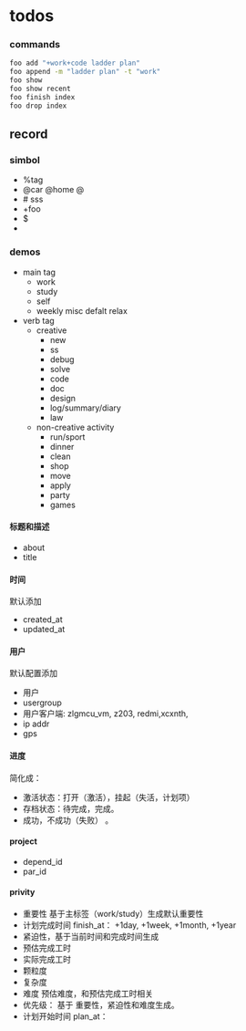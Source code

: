 # todos

### commands
``` bash
foo add "+work+code ladder plan"
foo append -m "ladder plan" -t "work"
foo show
foo show recent
foo finish index
foo drop index
```

## record

### simbol
- %tag
- @car @home @
- \# sss
- +foo
- $
- 


### demos

- main tag
  - work
  - study
  - self
  - weekly misc defalt relax
- verb tag
  - creative
      - new
      - ss
      - debug
      - solve
      - code
      - doc
      - design
      - log/summary/diary
      - law 
  - non-creative activity
      - run/sport
      - dinner
      - clean
      - shop
      - move
      - apply
      - party
      - games
#### 标题和描述
- about
- title
#### 时间
默认添加
-  created_at
-  updated_at


#### 用户
默认配置添加
- 用户
- usergroup
- 用户客户端: zlgmcu_vm, z203, redmi,xcxnth,
- ip addr
- gps

#### 进度
简化成：
- 激活状态：打开（激活），挂起（失活，计划项）
- 存档状态：待完成，完成。
- 成功，不成功（失败） 。


#### project

- depend_id
- par_id

#### privity
- 重要性 基于主标签（work/study）生成默认重要性
- 计划完成时间 finish_at： +1day, +1week, +1month, +1year
- 紧迫性，基于当前时间和完成时间生成
- 预估完成工时
- 实际完成工时
- 颗粒度
- 复杂度
- 难度 预估难度，和预估完成工时相关
- 优先级： 基于 重要性，紧迫性和难度生成。
- 计划开始时间 plan_at：


